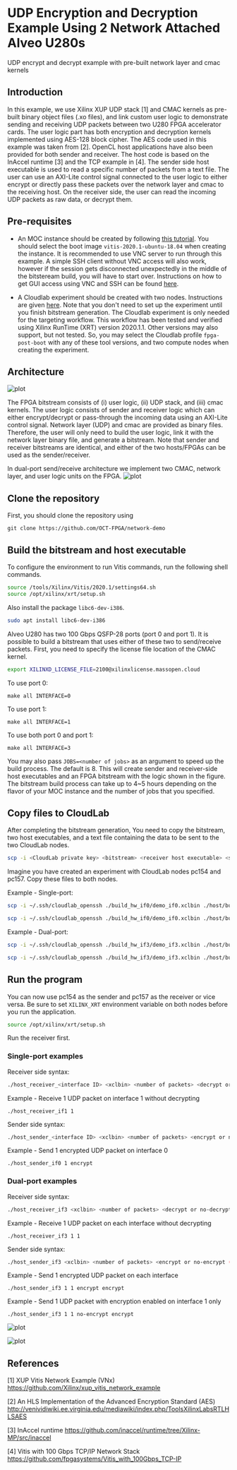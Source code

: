 # UDP Encryption and Decryption Example Using 2 Network Attached Alveo U280s

UDP encrypt and decrypt example with pre-built network layer and cmac kernels

## Introduction

In this example, we use Xilinx XUP UDP stack [1] and CMAC kernels as pre-built binary object files (.xo files), and link custom user logic to demonstrate sending and receiving UDP packets between two U280 FPGA accelerator cards. The user logic part has both encryption and decryption kernels implemented using AES-128 block cipher. The AES code used in this example was taken from [2]. OpenCL host applications have also been provided for both sender and receiver. The host code is based on the InAccel runtime [3] and the TCP example in [4]. The sender side host executable is used to read a specific number of packets from a text file. The user can use an AXI-Lite control signal connected to the user logic to either encrypt or directly pass these packets over the network layer and cmac to the receiving host. On the receiver side, the user can read the incoming UDP packets as raw data, or decrypt them.   

## Pre-requisites

- An MOC instance should be created by following [this tutorial](https://github.com/OCT-FPGA/oct-tutorials/blob/master/mocsetup/instancesetup.md). You should select the boot image ```vitis-2020.1-ubuntu-18.04``` when creating the instance.  It is recommended to use VNC server to run through this example. A simple SSH client without VNC access will also work, however if the session gets disconnected unexpectedly in the middle of the bitsteream build, you will have to start over. Instructions on how to get GUI access using VNC and SSH can be found [here](https://github.com/OCT-FPGA/oct-tutorials/blob/master/vncsshsetup/README.md).

- A Cloudlab experiment should be created with two nodes. Instructions are given [here](https://github.com/OCT-FPGA/oct-tutorials/tree/master/cloudlab-setup). Note that you don't need to set up the experiment until you finish bitstream generation. The Cloudlab experiment is only needed for the targeting workflow. This workflow has been tested and verified using Xilinx RunTime (XRT) version 2020.1.1. Other versions may also support, but not tested. So, you may select the Cloudlab profile ```fpga-post-boot``` with any of these tool versions, and two compute nodes when creating the experiment.  

## Architecture

![plot](images/demo.jpg)

The FPGA bitstream consists of (i) user logic, (ii) UDP stack, and (iii) cmac kernels. The user logic consists of sender and receiver logic which can either encrypt/decrypt or pass-through the incoming data using an AXI-Lite control signal. Network layer (UDP) and cmac are provided as binary files. Therefore, the user will only need to build the user logic, link it with the network layer binary file, and generate a bitstream. Note that sender and receiver bitstreams are identical, and either of the two hosts/FPGAs can be used as the sender/receiver.   

In dual-port send/receive architecture we implement two CMAC, network layer, and user logic units on the FPGA. 
![plot](images/demo_dual.jpg)

## Clone the repository

First, you should clone the repository using

```git clone https://github.com/OCT-FPGA/network-demo```

## Build the bitstream and host executable

To configure the environment to run Vitis commands, run the following shell commands.

```bash
source /tools/Xilinx/Vitis/2020.1/settings64.sh
source /opt/xilinx/xrt/setup.sh
```

Also install the package ```libc6-dev-i386```.

```bash
sudo apt install libc6-dev-i386
```

Alveo U280 has two 100 Gbps QSFP-28 ports (port 0 and port 1). It is possible to build a bitstream that uses either of these two to send/receive packets. First, you need to specify the license file location of the CMAC kernel. 

```bash
export XILINXD_LICENSE_FILE=2100@xilinxlicense.massopen.cloud
```

To use port 0:

```make all INTERFACE=0```

To use port 1:

```make all INTERFACE=1```

To use both port 0 and port 1:

```make all INTERFACE=3```

You may also pass ```JOBS=<number of jobs>``` as an argument to speed up the build process. The default is 8. This will create sender and receiver-side host executables and an FPGA bitstream with the logic shown in the figure. The bitstream build process can take up to 4~5 hours depending on the flavor of your MOC instance and the number of jobs that you specified.  

## Copy files to CloudLab

After completing the bitstream generation, You need to copy the bitstream, two host executables, and a text file containing the data to be sent to the two CloudLab nodes.

```bash
scp -i <CloudLab private key> <bitstream> <receiver host executable> <sender host executable> <text file(s)> <user name>@<CloudLab node IP>:<destination directory>
```

Imagine you have created an experiment with CloudLab nodes pc154 and pc157. Copy these files to both nodes.

Example - Single-port:

```bash
scp -i ~/.ssh/cloudlab_openssh ./build_hw_if0/demo_if0.xclbin ./host/build_sw_if0/host_receiver_if0 ./host/build_sw_if0/host_sender_if0 ./host/alice29.txt suranga@pc154.cloudlab.umass.edu:~
```

```bash
scp -i ~/.ssh/cloudlab_openssh ./build_hw_if0/demo_if0.xclbin ./host/build_sw_if0/host_receiver_if0 ./host/build_sw_if0/host_sender_if0 ./host/alice29.txt suranga@pc157.cloudlab.umass.edu:~
```

Example - Dual-port:

```bash
scp -i ~/.ssh/cloudlab_openssh ./build_hw_if3/demo_if3.xclbin ./host/build_sw_if3/host_receiver_if3 ./host/build_sw_if3/host_sender_if3 ./host/alice29.txt ./host/pg66489.txt suranga@pc154.cloudlab.umass.edu:~
```

```bash
scp -i ~/.ssh/cloudlab_openssh ./build_hw_if3/demo_if3.xclbin ./host/build_sw_if3/host_receiver_if3 ./host/build_sw_if3/host_sender_if3 ./host/alice29.txt ./host/pg66489.txt suranga@pc157.cloudlab.umass.edu:~
```

## Run the program

You can now use pc154 as the sender and pc157 as the receiver or vice versa. Be sure to set ```XILINX_XRT``` environment variable on both nodes before you run the application.

```bash
source /opt/xilinx/xrt/setup.sh
```

Run the receiver first.

### Single-port examples

Receiver side syntax:

```bash
./host_receiver_<interface ID> <xclbin> <number of packets> <decrypt or no-decrypt (optional)> <receiver IP (optional)> <sender IP (optional)> <IP gateway (optional)>
```

Example - Receive 1 UDP packet on interface 1 without decrypting

```
./host_receiver_if1 1
```

Sender side syntax:

```bash
./host_sender_<interface ID> <xclbin> <number of packets> <encrypt or no-encrypt (optional)> <sender IP (optional)> <receiver IP (optional)> <IP gateway (optional)> 
```

Example - Send 1 encrypted UDP packet on interface 0

```
./host_sender_if0 1 encrypt
```
### Dual-port examples

Receiver side syntax:

```bash
./host_receiver_if3 <xclbin> <number of packets> <decrypt or no-decrypt (interface 0)(optional)> <decrypt or no-decrypt (interface 1)(optional)> <receiver IP (interface 0)(optional)> <receiver IP (interface 1)(optional)> <sender IP (interface 0)(optional)> <sender IP (interface 1)(optional)> <IP gateway (optional)>
```

Example - Receive 1 UDP packet on each interface without decrypting 

```
./host_receiver_if3 1 1
```

Sender side syntax:

```bash
./host_sender_if3 <xclbin> <number of packets> <encrypt or no-encrypt (interface 0)(optional)> <encrypt or no-encrypt (interface 1)(optional)> <receiver IP (interface 0)(optional)> <receiver IP (interface 1)(optional)> <sender IP (interface 0)(optional)> <sender IP (interface 1)(optional)> <IP gateway (optional)>
```

Example - Send 1 encrypted UDP packet on each interface 
```
./host_sender_if3 1 1 encrypt encrypt
```

Example - Send 1 UDP packet with encryption enabled on interface 1 only
```
./host_sender_if3 1 1 no-encrypt encrypt
```

![plot](images/sender.png)

![plot](images/receiver.png)

## References
[1] XUP Vitis Network Example (VNx) https://github.com/Xilinx/xup_vitis_network_example

[2] An HLS Implementation of the Advanced Encryption Standard (AES) http://venividiwiki.ee.virginia.edu/mediawiki/index.php/ToolsXilinxLabsRTLHLSAES

[3] InAccel runtime https://github.com/inaccel/runtime/tree/Xilinx-MP/src/inaccel

[4] Vitis with 100 Gbps TCP/IP Network Stack https://github.com/fpgasystems/Vitis_with_100Gbps_TCP-IP
